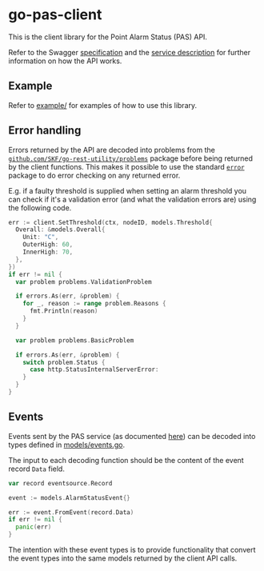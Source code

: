 # go-pas-client

This is the client library for the Point Alarm Status (PAS) API.

Refer to the Swagger [specification](https://api.point-alarm-status.sandbox.iot.enlight.skf.com/v1/docs/swagger/index.html) and the [service description](https://api.point-alarm-status.sandbox.iot.enlight.skf.com/v1/docs/service) for further information on how the API works.

## Example

Refer to [example/](/example/) for examples of how to use this library.

## Error handling

Errors returned by the API are decoded into problems from the [`github.com/SKF/go-rest-utility/problems`](https://github.com/SKF/go-rest-utility) package before being returned by the client functions. This makes it possible to use the standard [`error`](https://pkg.go.dev/errors) package to do error checking on any returned error.

E.g. if a faulty threshold is supplied when setting an alarm threshold you can check if it's a validation error (and what the validation errors are) using the following code.

```go
err := client.SetThreshold(ctx, nodeID, models.Threshold{
  Overall: &models.Overall{
    Unit: "C",
    OuterHigh: 60,
    InnerHigh: 70,
  },
})
if err != nil {
  var problem problems.ValidationProblem

  if errors.As(err, &problem) {
    for _, reason := range problem.Reasons {
      fmt.Println(reason)
    }
  }

  var problem problems.BasicProblem

  if errors.As(err, &problem) {
    switch problem.Status {
      case http.StatusInternalServerError:
    }
  }
}
```

## Events

Events sent by the PAS service (as documented [here](https://api.point-alarm-status.sandbox.iot.enlight.skf.com/v1/docs/service/sns)) can be decoded into types defined in [models/events.go](/models/events.go).

The input to each decoding function should be the content of the event record `Data` field.

```go
var record eventsource.Record

event := models.AlarmStatusEvent{}

err := event.FromEvent(record.Data)
if err != nil {
  panic(err)
}
```

The intention with these event types is to provide functionality that convert the event types into the same models returned by the client API calls.
